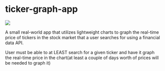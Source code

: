 # ticker-graph-app


![](https://raw.githubusercontent.com/Q118/ticker-graph-app/src/assets/chartGif.gif)




A small real-world app that utilizes lightweight charts to graph the real-time price of tickers in the stock market that a user searches for using a financial data API.

User must be able to at LEAST search for a given ticker and have it graph the real-time price in the chart(at least a couple of days worth of prices will be needed to graph it)
